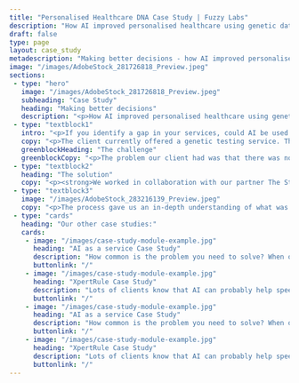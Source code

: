 ```yaml
---
title: "Personalised Healthcare DNA Case Study | Fuzzy Labs"
description: "How AI improved personalised healthcare using genetic data"
draft: false
type: page
layout: case_study
metadescription: "Making better decisions - how AI improved personalised healthcare using genetic data"
image: "/images/AdobeStock_281726818_Preview.jpeg"
sections:
 - type: "hero"
   image: "/images/AdobeStock_281726818_Preview.jpeg"
   subheading: "Case Study"
   heading: "Making better decisions"
   description: "<p>How AI improved personalised healthcare using genetic data</p>"
 - type: "textblock1"
   intro: "<p>If you identify a gap in your services, could AI be used to speed up the decision making process on what a potential solution or product could look like? That’s exactly what we helped our healthcare company client to achieve.</p>"
   copy: "<p>The client currently offered a genetic testing service. The test gave their customers a detailed insight into their own health. DNA testing reveals a wealth of information for individuals, like which foods or medicines they may be sensitive to, and how susceptible they are to disease.</p><p>The testing service also included specific recommendations on lifestyle for customers, advising how to mitigate their unique risk factors, and improve their overall health.</p>"
   greenblockHeading: "The challenge"
   greenblockCopy: "<p>The problem our client had was that there was no way to know whether these recommendations were having an impact for customers. Without a platform for feedback, there was no real-world data to benchmark, and no way of improving or refining the advice given for future users.</p><p>The client needed help to understand what was possible. Could they build a product or platform to help their customers lead healthier lives? What might this look like? Could AI be used with genomic data to train better lifestyle recommendations for their customers?</p>"
 - type: "textblock2"
   heading: "The solution"
   copy: "<p><strong>We worked in collaboration with our partner The Startup Factory on a Design Sprint – a week long structured process – to establish how an AI solution could help solve these problems, and to quickly build a working prototype of an AI-enabled mobile app. (You can read more about the Design Sprint process in our blog here)</strong></p><p>The Design Sprint meant the client was in a position to make faster, informed decisions around designing the product to take to market, and be confident in their choices.</p><p>The result of this process, the prototype app, provided dietary recommendations to users based on the results of their DNA testing, collecting feedback from the user on the quality of the recommendations, and qualitative information on how the user felt at the end of each day.</p>"
 - type: "textblock3"
   image: "/images/AdobeStock_283216139_Preview.jpeg"
   copy: "<p>The process gave us an in-depth understanding of what was important to both client and customer, and allowed us to explore the ways in which AI could be useful. For example:</p><ul class='arrow-list'><li><strong>Using context to target better recommendations:</strong> The user’s daily routine, location and habits could be considered in order to deliver better individual recommendations.</li><li><strong>Better targeting through segmentation:</strong> Segmentation algorithms could help discover groups of similar users based on behaviours and preferences.</li><li><strong>Integrating recommendations into other devices:</strong> For example, using Fitbit data (or similar devices) to provide relevant exercise recommendations, and help users track progress against their goals. Or using food label barcode scans on a smartphone to inform diet recommendations.</li><li><strong>Learning from user behaviour and feedback:</strong> Understanding which recommendations were effective and which were not generates a labelled dataset. Machine learning algorithms could use this ‘what happened next’ data to improve the quality of recommendations to users.</li></ul><p><strong>With our expertise and input, we were able to help fully map out the journey from problem to solution for our client. We deployed the right AI technology to build a working prototype, giving the client the confidence to develop the right product to take to market.</strong></p>"
 - type: "cards"
   heading: "Our other case studies:"
   cards:
    - image: "/images/case-study-module-example.jpg"
      heading: "AI as a service Case Study"
      description: "How common is the problem you need to solve? When our client came to us asking for help filtering out inappropriate adult content from their site, we were pretty confident they weren’t the first to need this tech."
      buttonlink: "/"
    - image: "/images/case-study-module-example.jpg"
      heading: "XpertRule Case Study"
      description: "Lots of clients know that AI can probably help speed up processes, but aren’t sure what is possible, or how to start. We were able to build proof of concept, to help them show how robotic process automation (RPA) could be used to improve efficiency for local government."
      buttonlink: "/"
    - image: "/images/case-study-module-example.jpg"
      heading: "AI as a service Case Study"
      description: "How common is the problem you need to solve? When our client came to us asking for help filtering out inappropriate adult content from their site, we were pretty confident they weren’t the first to need this tech."
      buttonlink: "/"
    - image: "/images/case-study-module-example.jpg"
      heading: "XpertRule Case Study"
      description: "Lots of clients know that AI can probably help speed up processes, but aren’t sure what is possible, or how to start. We were able to build proof of concept, to help them show how robotic process automation (RPA) could be used to improve efficiency for local government."
      buttonlink: "/"
---
```

